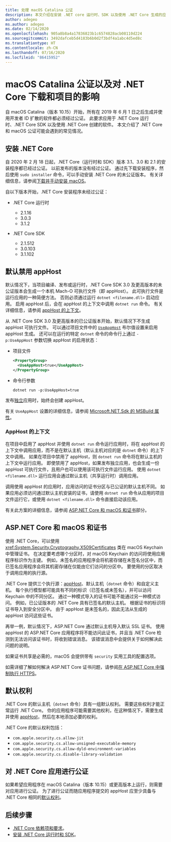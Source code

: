 ```yaml
---
title: 处理 macOS Catalina 公证
description: 本文介绍在安装 .NET core 运行时、SDK 以及使用 .NET Core 生成的应用时，如何处理 macOS 的公证和证书问题。
author: adegeo
ms.author: adegeo
ms.date: 02/14/2020
ms.openlocfilehash: 905a8b8a4a17836823b1c6574828acb08110d224
ms.sourcegitcommit: 3492dafceb5d4183b6b0d2f3bdf4a1abc4d5ed8c
ms.translationtype: HT
ms.contentlocale: zh-CN
ms.lasthandoff: 07/16/2020
ms.locfileid: "86415952"
---
```

# <a name="macos-catalina-notarization-and-the-impact-on-net-core-downloads-and-projects"></a>macOS Catalina 公证以及对 .NET Core 下载和项目的影响

自 macOS Catalina（版本 10.15）开始，所有在 2019 年 6 月 1 日之后生成并使用开发者 ID 扩散的软件都必须经过公证。 此要求应用于 .NET Core 运行时、.NET Core SDK 以及使用 .NET Core 创建的软件。 本文介绍了 .NET Core 和 macOS 公证可能会遇到的常见情况。

## <a name="installing-net-core"></a>安装 .NET Core

自 2020 年 2 月 18 日起，.NET Core（运行时和 SDK）版本 3.1、3.0 和 2.1 的安装程序都已经过公证。 以前发布的版本没有经过公证。 通过先下载安装程序，然后使用 `sudo installer` 命令，可以手动安装 .NET Core 的未公证版本。 有关详细信息，请参阅[下载并手动安装 macOS](sdk.md?pivots=os-macos#download-and-manually-install)。

自以下版本开始，.NET Core 安装程序未经过公证：

- .NET Core 运行时
  - 2.1.16
  - 3.0.3
  - 3.1.2

- .NET Core SDK
  - 2.1.512
  - 3.0.103
  - 3.1.102

## <a name="apphost-is-disabled-by-default"></a>默认禁用 appHost

默认情况下，当项目编译、发布或运行时，.NET Core SDK 3.0 及更高版本的未公证版本会生成一个本机 Mach-O 可执行文件（即 appHost）。 此可执行文件是运行应用的一种简便方法。 否则必须通过运行 `dotnet <filename.dll>` 启动应用。 启用 appHost 后，会在 appHost 的上下文中调用 `dotnet run` 命令。 有关详细信息，请参阅 [appHost 的上下文](#context-of-the-apphost)。

从 .NET Core SDK 3.0 及更高版本的已公证版本开始，默认情况下不生成 appHost 可执行文件。 可以通过项目文件中的 [`UseAppHost`](../project-sdk/msbuild-props.md#useapphost) 布尔值设置来启用 appHost 生成。 还可以在运行的特定 `dotnet` 命令的命令行上通过 `-p:UseAppHost` 参数切换 appHost 的启用状态：

- 项目文件

  ```xml
  <PropertyGroup>
    <UseAppHost>true</UseAppHost>
  </PropertyGroup>
  ```

- 命令行参数

  ```dotnetcli
  dotnet run -p:UseAppHost=true
  ```

发布[独立](../deploying/index.md#publish-self-contained)应用时，始终会创建 appHost。

有关 `UseAppHost` 设置的详细信息，请参阅 [Microsoft.NET.Sdk 的 MSBuild 属性](../project-sdk/msbuild-props.md#useapphost)。

### <a name="context-of-the-apphost"></a>AppHost 的上下文

在项目中启用了 appHost 并使用 `dotnet run` 命令运行应用时，将在 appHost 的上下文中调用应用，而不是在默认主机（默认主机对应的是 `dotnet` 命令）的上下文中调用。 如果在项目中禁用了 appHost，则 `dotnet run` 命令将在默认主机的上下文中运行应用。 即使禁用了 appHost，如果发布独立应用，也会生成一份 appHost 可执行文件，且用户也可以使用该可执行文件运行应用。 使用 `dotnet <filename.dll>` 运行应用会通过默认主机（共享运行时）调用应用。

调用使用 appHost 的应用时，应用访问的证书分区与已公证的默认主机不同。 如果应用必须访问通过默认主机安装的证书，请使用 `dotnet run` 命令从应用的项目文件运行它，或使用 `dotnet <filename.dll>` 命令直接启动该应用。

有关此方案的详细信息，请参阅 [ASP.NET Core 和 macOS 和证书](#aspnet-core-and-macos-and-certificates)部分。

## <a name="aspnet-core-and-macos-and-certificates"></a>ASP.NET Core 和 macOS 和证书

使用 .NET Core，可以使用 <xref:System.Security.Cryptography.X509Certificates> 类在 macOS Keychain 中管理证书。 在决定要考虑哪个分区时，对 macOS Keychain 的访问将使用应用程序标识作为主键。 例如，未签名的应用程序会将机密存储在未签名分区中，而已签名应用程序会将其机密存储在仅能由它们访问的分区中。 要使用的分区取决于调用应用的执行源。

.NET Core 提供三个执行源：[appHost](#apphost-is-disabled-by-default)、默认主机（`dotnet` 命令）和自定义主机。 每个执行模型都可能具有不同的标识（已签名或未签名），并可以访问 Keychain 中的不同分区。 通过一种模式导入的证书可能不能通过另一种模式访问。 例如，已公证版本的 .NET Core 具有已签名的默认主机。 根据证书的标识将证书导入到安全分区中。 由于 appHost 是未签名的，因此无法从生成的 appHost 访问这些证书。

再举一例，默认情况下，ASP.NET Core 通过默认主机导入默认 SSL 证书。 使用 appHost 的 ASP.NET Core 应用程序将不能访问此证书，并且当 .NET Core 检测到无法访问该证书时，将收到错误消息。 该错误消息中会提供关于如何解决此问题的说明。

如果证书共享是必需的，macOS 会提供带有 `security` 实用工具的配置选项。

如需详细了解如何解决 ASP.NET Core 证书问题，请参阅[在 ASP.NET Core 中强制执行 HTTPS](/aspnet/core/security/enforcing-ssl?view=aspnetcore-3.1&tabs=visual-studio#troubleshoot-certificate-problems)。

## <a name="default-entitlements"></a>默认权利

.NET Core 的默认主机（`dotnet` 命令）具有一组默认权利。 需要这些权利才能正常运行 .NET Core。 你的应用程序可能需要其他权利，在这种情况下，需要生成并使用 [appHost](#apphost-is-disabled-by-default)，然后在本地添加必要的权利。

.NET Core 的默认权利包括：

- `com.apple.security.cs.allow-jit`
- `com.apple.security.cs.allow-unsigned-executable-memory`
- `com.apple.security.cs.allow-dyld-environment-variables`
- `com.apple.security.cs.disable-library-validation`

## <a name="notarize-a-net-core-app"></a>对 .NET Core 应用进行公证

如果希望应用程序在 macOS Catalina（版本 10.15）或更高版本上运行，则需要对应用进行公证。 为了进行公证而随应用程序提交的 appHost 应至少具备与 .NET Core 相同的[默认权利](#default-entitlements)。

## <a name="next-steps"></a>后续步骤

- [.NET Core 依赖项和要求](dependencies.md)。
- [安装 .NET Core 运行时和 SDK](macos.md)。
